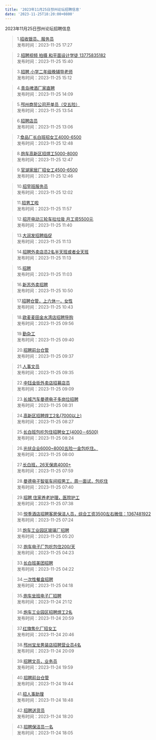 ```yaml
---
title: '2023年11月25日邳州论坛招聘信息'
date: '2023-11-25T18:20:00+0800'
---
```

2023年11月25日邳州论坛招聘信息
<!--more-->
>1.[招收银员、服务员](https://www.pzzc.net/forum.php?mod=viewthread&tid=10372151)<br>
>发布时间：2023-11-25 17:27

>2.[招聘视频  拍摄 和平面设计学徒  13775835182](https://www.pzzc.net/forum.php?mod=viewthread&tid=10372127)<br>
>发布时间：2023-11-25 15:40

>3.[招聘 小学二年级晚辅导老师](https://www.pzzc.net/forum.php?mod=viewthread&tid=10372123)<br>
>发布时间：2023-11-25 15:12

>4.[青岛啤酒厂家直聘](https://www.pzzc.net/forum.php?mod=viewthread&tid=10372118)<br>
>发布时间：2023-11-25 14:09

>5.[邳州商贸公司开单员（交五险）](https://www.pzzc.net/forum.php?mod=viewthread&tid=10372115)<br>
>发布时间：2023-11-25 13:54

>6.[招聘店员](https://www.pzzc.net/forum.php?mod=viewthread&tid=10372101)<br>
>发布时间：2023-11-25 13:06

>7.[食品厂长白班招女工4000-6500](https://www.pzzc.net/forum.php?mod=viewthread&tid=10372098)<br>
>发布时间：2023-11-25 12:48

>8.[炮车高新区招焊工5000-8000](https://www.pzzc.net/forum.php?mod=viewthread&tid=10372097)<br>
>发布时间：2023-11-25 12:47

>9.[官湖家居厂招女工4500-6500](https://www.pzzc.net/forum.php?mod=viewthread&tid=10372096)<br>
>发布时间：2023-11-25 12:46

>10.[招早班服务员](https://www.pzzc.net/forum.php?mod=viewthread&tid=10372090)<br>
>发布时间：2023-11-25 12:02

>11.[招男工啦](https://www.pzzc.net/forum.php?mod=viewthread&tid=10372087)<br>
>发布时间：2023-11-25 11:57

>12.[招开电动三轮车拉垃圾  月工资5500元](https://www.pzzc.net/forum.php?mod=viewthread&tid=10372081)<br>
>发布时间：2023-11-25 11:40

>13.[大润发招聘临促](https://www.pzzc.net/forum.php?mod=viewthread&tid=10372077)<br>
>发布时间：2023-11-25 11:13

>14.[招聘外卖店员2名半天班或者全天班](https://www.pzzc.net/forum.php?mod=viewthread&tid=10372076)<br>
>发布时间：2023-11-25 11:13

>15.[招聘](https://www.pzzc.net/forum.php?mod=viewthread&tid=10372073)<br>
>发布时间：2023-11-25 11:03

>16.[新苏外卖招聘](https://www.pzzc.net/forum.php?mod=viewthread&tid=10372069)<br>
>发布时间：2023-11-25 10:50

>17.[招聘仓管，上六休一，女性](https://www.pzzc.net/forum.php?mod=viewthread&tid=10372068)<br>
>发布时间：2023-11-25 10:43

>18.[欧麦麦田金水湾店招聘导购](https://www.pzzc.net/forum.php?mod=viewthread&tid=10372050)<br>
>发布时间：2023-11-25 09:56

>19.[勤杂工](https://www.pzzc.net/forum.php?mod=viewthread&tid=10372046)<br>
>发布时间：2023-11-25 09:40

>20.[招聘前台仓管](https://www.pzzc.net/forum.php?mod=viewthread&tid=10372042)<br>
>发布时间：2023-11-25 09:37

>21.[人事文员](https://www.pzzc.net/forum.php?mod=viewthread&tid=10372040)<br>
>发布时间：2023-11-25 09:35

>22.[中钰金街外卖店招募店员](https://www.pzzc.net/forum.php?mod=viewthread&tid=10372037)<br>
>发布时间：2023-11-25 09:09

>23.[长城汽车曼德电子多岗位招聘](https://www.pzzc.net/forum.php?mod=viewthread&tid=10372027)<br>
>发布时间：2023-11-25 08:31

>24.[高新区招聘焊工2名(7000以上)](https://www.pzzc.net/forum.php?mod=viewthread&tid=10372026)<br>
>发布时间：2023-11-25 08:27

>25.[长白班包吃包住招聘女工(4000－6500)](https://www.pzzc.net/forum.php?mod=viewthread&tid=10372025)<br>
>发布时间：2023-11-25 08:24

>26.[光伏企业6000~8000五险一金包吃住。](https://www.pzzc.net/forum.php?mod=viewthread&tid=10372024)<br>
>发布时间：2023-11-25 08:00

>27.[长白班，26天保底4000+](https://www.pzzc.net/forum.php?mod=viewthread&tid=10372023)<br>
>发布时间：2023-11-25 07:59

>28.[曼德电子智驱车间招男工，周一面试，包吃住](https://www.pzzc.net/forum.php?mod=viewthread&tid=10372020)<br>
>发布时间：2023-11-25 07:40

>29.[招聘 住家养老护理，医院护工](https://www.pzzc.net/forum.php?mod=viewthread&tid=10372019)<br>
>发布时间：2023-11-25 07:38

>30.[悦季酒店招聘客房保洁人员，综合工资3500左右微信：1367481922](https://www.pzzc.net/forum.php?mod=viewthread&tid=10372017)<br>
>发布时间：2023-11-25 07:24

>31.[炮车工业园区玻璃厂招聘](https://www.pzzc.net/forum.php?mod=viewthread&tid=10372012)<br>
>发布时间：2023-11-25 05:20

>32.[炮车电子厂包吃包住200/天](https://www.pzzc.net/forum.php?mod=viewthread&tid=10372001)<br>
>发布时间：2023-11-25 04:23

>33.[长白班美团招聘](https://www.pzzc.net/forum.php?mod=viewthread&tid=10372000)<br>
>发布时间：2023-11-25 04:22

>34.[一次性餐盒招聘](https://www.pzzc.net/forum.php?mod=viewthread&tid=10371997)<br>
>发布时间：2023-11-25 04:18

>35.[炮车坐班电子厂招聘](https://www.pzzc.net/forum.php?mod=viewthread&tid=10371988)<br>
>发布时间：2023-11-24 21:12

>36.[炮车工业园区招聘焊工2名](https://www.pzzc.net/forum.php?mod=viewthread&tid=10371987)<br>
>发布时间：2023-11-24 20:59

>37.[红旗焦化厂招女工](https://www.pzzc.net/forum.php?mod=viewthread&tid=10371984)<br>
>发布时间：2023-11-24 20:46

>38.[邳州宝龙男装店招聘营业员4名](https://www.pzzc.net/forum.php?mod=viewthread&tid=10371977)<br>
>发布时间：2023-11-24 20:09

>39.[招聘文员，业务员](https://www.pzzc.net/forum.php?mod=viewthread&tid=10371976)<br>
>发布时间：2023-11-24 19:59

>40.[招聘前台仓管](https://www.pzzc.net/forum.php?mod=viewthread&tid=10371975)<br>
>发布时间：2023-11-24 19:44

>41.[招人事助理](https://www.pzzc.net/forum.php?mod=viewthread&tid=10371969)<br>
>发布时间：2023-11-24 18:48

>42.[招聘送货员](https://www.pzzc.net/forum.php?mod=viewthread&tid=10371963)<br>
>发布时间：2023-11-24 18:20

>43.[招聘保洁员一名](https://www.pzzc.net/forum.php?mod=viewthread&tid=10371958)<br>
>发布时间：2023-11-24 18:05

